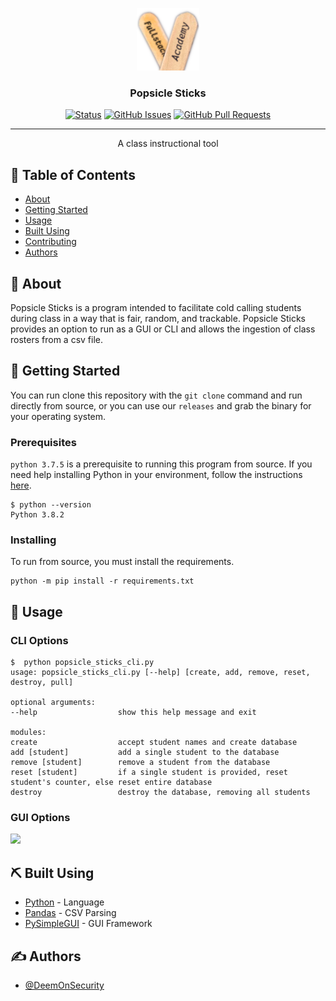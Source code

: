 <p align="center">
  <a href="" rel="noopener">
 <img width=100px height=100px src="./assets/PSLogo.png" alt="Project logo"></a>
</p>

<h3 align="center">Popsicle Sticks</h3>

<div align="center">

[![Status](https://img.shields.io/badge/status-active-success.svg)]()
[![GitHub Issues](https://img.shields.io/github/issues/fullstackacademy/FullStackAcademy/popsicle-sticks.svg)](https://github.com/FullStackAcademy/popsicle-sticks/issues)
[![GitHub Pull Requests](https://img.shields.io/github/issues-pr/FullStackAcademy/popsicle-sticks.svg)](https://github.com/FullStackAcademy/popsicle-sticks/pulls)

</div>

---

<p align="center"> A class instructional tool
    <br>
</p>

## 📝 Table of Contents

- [About](#about)
- [Getting Started](#getting_started)
- [Usage](#usage)
- [Built Using](#built_using)
- [Contributing](../CONTRIBUTING.md)
- [Authors](#authors)

## 🧐 About <a name = "about"></a>

Popsicle Sticks is a program intended to facilitate cold calling students during class in a way that is fair, random, and trackable. Popsicle Sticks provides an option to run as a GUI or CLI and allows the ingestion of class rosters from a csv file.

## 🏁 Getting Started <a name = "getting_started"></a>

You can run clone this repository with the `git clone` command and run directly from source, or you can use our `releases` and grab the binary for your operating system.

### Prerequisites

`python 3.7.5` is a prerequisite to running this program from source. If you need help installing Python in your environment, follow the instructions [here](https://docs.Python.org/3/using/windows.html).

```
$ python --version
Python 3.8.2
```

### Installing

To run from source, you must install the requirements.

```
python -m pip install -r requirements.txt
```


## 🎈 Usage <a name="usage"></a>

### CLI Options
```console
$  python popsicle_sticks_cli.py
usage: popsicle_sticks_cli.py [--help] [create, add, remove, reset, destroy, pull]

optional arguments:
--help                  show this help message and exit

modules:
create                  accept student names and create database
add [student]           add a single student to the database
remove [student]        remove a student from the database
reset [student]         if a single student is provided, reset student's counter, else reset entire database
destroy                 destroy the database, removing all students
```

### GUI Options

![](./assets/PopsicleSticksDemo.gif)

## ⛏️ Built Using <a name = "built_using"></a>

- [Python](https://www.Python.org/) - Language
- [Pandas](https://pandas.pydata.org) - CSV Parsing
- [PySimpleGUI](https://github.com/PySimpleGUI/PySimpleGUI) - GUI Framework

## ✍️ Authors <a name = "authors"></a>

- [@DeemOnSecurity](https://github.com/DeemOnSecurity)
